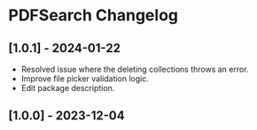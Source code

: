 # PDFSearch Changelog

## [1.0.1] - 2024-01-22

- Resolved issue where the deleting collections throws an error.
- Improve file picker validation logic.
- Edit package description.

## [1.0.0] - 2023-12-04
